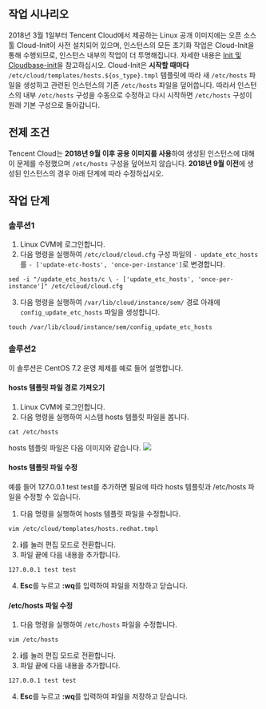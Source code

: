 ## 작업 시나리오

2018년 3월 1일부터 Tencent Cloud에서 제공하는 Linux 공개 이미지에는 오픈 소스 툴 Cloud-Init이 사전 설치되어 있으며, 인스턴스의 모든 초기화 작업은 Cloud-Init을 통해 수행되므로, 인스턴스 내부의 작업이 더 투명해집니다. 자세한 내용은 [Init 및 Cloudbase-init](https://intl.cloud.tencent.com/document/product/213/19670)을 참고하십시오.
Cloud-Init은 **시작할 때마다** `/etc/cloud/templates/hosts.${os_type}.tmpl` 템플릿에 따라 새 `/etc/hosts` 파일을 생성하고 관련된 인스턴스의 기존 `/etc/hosts` 파일을 덮어씁니다. 따라서 인스턴스의 내부 `/etc/hosts` 구성을 수동으로 수정하고 다시 시작하면 `/etc/hosts` 구성이 원래 기본 구성으로 돌아갑니다.

## 전제 조건
Tencent Cloud는 **2018년 9월 이후 공용 이미지를 사용**하여 생성된 인스턴스에 대해 이 문제를 수정했으며 `/etc/hosts` 구성을 덮어쓰지 않습니다.
**2018년 9월 이전**에 생성된 인스턴스의 경우 아래 단계에 따라 수정하십시오.

## 작업 단계

### 솔루션1 
1. Linux CVM에 로그인합니다.
2. 다음 명령을 실행하여 `/etc/cloud/cloud.cfg` 구성 파일의 `- update_etc_hosts`를 `- ['update-etc-hosts', 'once-per-instance']`로 변경합니다.
```shellsession
sed -i "/update_etc_hosts/c \ - ['update_etc_hosts', 'once-per-instance']" /etc/cloud/cloud.cfg
```
3. 다음 명령을 실행하여 `/var/lib/cloud/instance/sem/` 경로 아래에 `config_update_etc_hosts` 파일을 생성합니다.
```shellsession
touch /var/lib/cloud/instance/sem/config_update_etc_hosts
```

### 솔루션2


<dx-alert infotype="explain" title="">
이 솔루션은 CentOS 7.2 운영 체제를 예로 들어 설명합니다.
</dx-alert>


#### hosts 템플릿 파일 경로 가져오기
1. Linux CVM에 로그인합니다.
2. 다음 명령을 실행하여 시스템 hosts 템플릿 파일을 봅니다.
```shellsession
cat /etc/hosts
```
hosts 템플릿 파일은 다음 이미지와 같습니다.
![](https://main.qcloudimg.com/raw/f51f9c53004574f72d32f5ed790c8563.png)


#### hosts 템플릿 파일 수정


<dx-alert infotype="explain" title="">
예를 들어 127.0.0.1 test test를 추가하면 필요에 따라 hosts 템플릿과 /etc/hosts 파일을 수정할 수 있습니다.
</dx-alert>


1. 다음 명령을 실행하여 hosts 템플릿 파일을 수정합니다.
```shellsession
vim /etc/cloud/templates/hosts.redhat.tmpl
```
2. **i**를 눌러 편집 모드로 전환합니다.
3. 파일 끝에 다음 내용을 추가합니다.
```shellsession
127.0.0.1 test test
```
4. **Esc**를 누르고 **:wq**를 입력하여 파일을 저장하고 닫습니다.

#### /etc/hosts 파일 수정
1. 다음 명령을 실행하여 `/etc/hosts` 파일을 수정합니다.
```shellsession
vim /etc/hosts
```
2. **i**를 눌러 편집 모드로 전환합니다.
3. 파일 끝에 다음 내용을 추가합니다.
```shellsession
127.0.0.1 test test
```
4. **Esc**를 누르고 **:wq**를 입력하여 파일을 저장하고 닫습니다.

